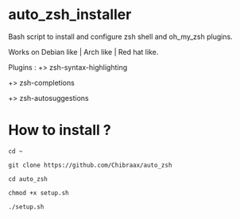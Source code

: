 # auto_zsh_installer
Bash script to install and configure zsh shell and oh_my_zsh plugins.

Works on Debian like | Arch like | Red hat like.

Plugins : 
  +> zsh-syntax-highlighting 
  
  +> zsh-completions 
  
  +> zsh-autosuggestions


# How to install ? 

```cd ~```

```git clone https://github.com/Chibraax/auto_zsh```

```cd auto_zsh```

```chmod +x setup.sh```

```./setup.sh```
